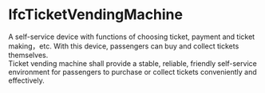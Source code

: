 IfcTicketVendingMachine
=======================
A self-service device with functions of choosing ticket, payment and ticket
making，etc. With this device, passengers can buy and collect tickets
themselves.  
Ticket vending machine shall provide a stable, reliable, friendly self-service
environment for passengers to purchase or collect tickets conveniently and
effectively.


